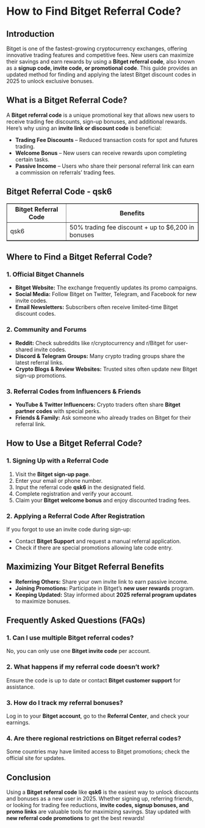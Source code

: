 <h1>How to Find Bitget Referral Code?</h1>
<h2>Introduction</h2>
<p>Bitget is one of the fastest-growing cryptocurrency exchanges, offering innovative trading features and competitive fees. New users can maximize their savings and earn rewards by using a <strong>Bitget referral code</strong>, also known as a <strong>signup code, invite code, or promotional code</strong>. This guide provides an updated method for finding and applying the latest Bitget discount codes in 2025 to unlock exclusive bonuses.</p>

<h2>What is a Bitget Referral Code?</h2>
<p>A <strong>Bitget referral code</strong> is a unique promotional key that allows new users to receive trading fee discounts, sign-up bonuses, and additional rewards. Here’s why using an <strong>invite link or discount code</strong> is beneficial:</p>
<ul>
    <li><strong>Trading Fee Discounts</strong> – Reduced transaction costs for spot and futures trading.</li>
    <li><strong>Welcome Bonus</strong> – New users can receive rewards upon completing certain tasks.</li>
    <li><strong>Passive Income</strong> – Users who share their personal referral link can earn a commission on referrals’ trading fees.</li>
</ul>

<h2>Bitget Referral Code - qsk6</h2>
<table border="1">
    <tr>
        <th>Bitget Referral Code</th>
        <th>Benefits</th>
    </tr>
    <tr>
        <td>qsk6</td>
        <td>50% trading fee discount + up to $6,200 in bonuses</td>
    </tr>
</table>

<h2>Where to Find a Bitget Referral Code?</h2>
<h3>1. Official Bitget Channels</h3>
<ul>
    <li><strong>Bitget Website:</strong> The exchange frequently updates its promo campaigns.</li>
    <li><strong>Social Media:</strong> Follow Bitget on Twitter, Telegram, and Facebook for new invite codes.</li>
    <li><strong>Email Newsletters:</strong> Subscribers often receive limited-time Bitget discount codes.</li>
</ul>

<h3>2. Community and Forums</h3>
<ul>
    <li><strong>Reddit:</strong> Check subreddits like r/cryptocurrency and r/Bitget for user-shared invite codes.</li>
    <li><strong>Discord & Telegram Groups:</strong> Many crypto trading groups share the latest referral links.</li>
    <li><strong>Crypto Blogs & Review Websites:</strong> Trusted sites often update new Bitget sign-up promotions.</li>
</ul>

<h3>3. Referral Codes from Influencers & Friends</h3>
<ul>
    <li><strong>YouTube & Twitter Influencers:</strong> Crypto traders often share <strong>Bitget partner codes</strong> with special perks.</li>
    <li><strong>Friends & Family:</strong> Ask someone who already trades on Bitget for their referral link.</li>
</ul>

<h2>How to Use a Bitget Referral Code?</h2>
<h3>1. Signing Up with a Referral Code</h3>
<ol>
    <li>Visit the <strong>Bitget sign-up page</strong>.</li>
    <li>Enter your email or phone number.</li>
    <li>Input the referral code <strong>qsk6</strong> in the designated field.</li>
    <li>Complete registration and verify your account.</li>
    <li>Claim your <strong>Bitget welcome bonus</strong> and enjoy discounted trading fees.</li>
</ol>

<h3>2. Applying a Referral Code After Registration</h3>
<p>If you forgot to use an invite code during sign-up:</p>
<ul>
    <li>Contact <strong>Bitget Support</strong> and request a manual referral application.</li>
    <li>Check if there are special promotions allowing late code entry.</li>
</ul>

<h2>Maximizing Your Bitget Referral Benefits</h2>
<ul>
    <li><strong>Referring Others:</strong> Share your own invite link to earn passive income.</li>
    <li><strong>Joining Promotions:</strong> Participate in Bitget’s <strong>new user rewards</strong> program.</li>
    <li><strong>Keeping Updated:</strong> Stay informed about <strong>2025 referral program updates</strong> to maximize bonuses.</li>
</ul>

<h2>Frequently Asked Questions (FAQs)</h2>
<h3>1. Can I use multiple Bitget referral codes?</h3>
<p>No, you can only use one <strong>Bitget invite code</strong> per account.</p>

<h3>2. What happens if my referral code doesn’t work?</h3>
<p>Ensure the code is up to date or contact <strong>Bitget customer support</strong> for assistance.</p>

<h3>3. How do I track my referral bonuses?</h3>
<p>Log in to your <strong>Bitget account</strong>, go to the <strong>Referral Center</strong>, and check your earnings.</p>

<h3>4. Are there regional restrictions on Bitget referral codes?</h3>
<p>Some countries may have limited access to Bitget promotions; check the official site for updates.</p>

<h2>Conclusion</h2>
<p>Using a <strong>Bitget referral code</strong> like <strong>qsk6</strong> is the easiest way to unlock discounts and bonuses as a new user in 2025. Whether signing up, referring friends, or looking for trading fee reductions, <strong>invite codes, signup bonuses, and promo links</strong> are valuable tools for maximizing savings. Stay updated with <strong>new referral code promotions</strong> to get the best rewards!</p>
